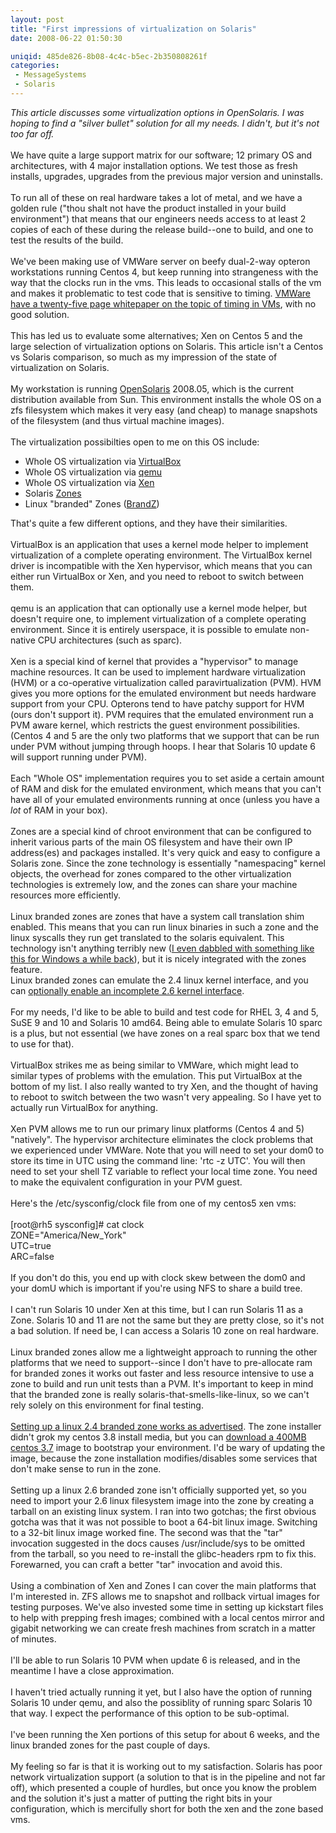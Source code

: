 ```yaml
---
layout: post
title: "First impressions of virtualization on Solaris"
date: 2008-06-22 01:50:30

uniqid: 485de826-8b08-4c4c-b5ec-2b350808261f
categories: 
 - MessageSystems
 - Solaris
---
```

<em>This article discusses some virtualization options in OpenSolaris.  I was hoping to find a "silver bullet" solution for all my needs.  I didn't, but it's not too far off.</em><br /><br />We have quite a large support matrix for our software; 12 primary OS and architectures, with 4 major installation options.  We test those as fresh installs, upgrades, upgrades from the previous major version and uninstalls.<br /><br />To run all of these on real hardware takes a lot of metal, and we have a golden rule ("thou shalt not have the product installed in your build environment") that means that our engineers needs access to at least 2 copies of each of these during the release build--one to build, and one to test the results of the build.<br /><br />We've been making use of VMWare server on beefy dual-2-way opteron workstations running Centos 4, but keep running into strangeness with the way that the clocks run in the vms.  This leads to occasional stalls of the vm and makes it problematic to test code that is sensitive to timing.  <a href="http://www.vmware.com/pdf/vmware_timekeeping.pdf">VMWare have a twenty-five page whitepaper on the topic of timing in VMs</a>, with no good solution.<br /><br />This has led us to evaluate some alternatives; Xen on Centos 5 and the large selection of virtualization options on Solaris.  This article isn't a Centos vs Solaris comparison, so much as my impression of the state of virtualization on Solaris.<br /><br />My workstation is running <a href="http://opensolaris.org/index.html">OpenSolaris</a> 2008.05, which is the current distribution available from Sun.  This environment installs the whole OS on a zfs filesystem which makes it very easy (and cheap) to manage snapshots of the filesystem (and thus virtual machine images).<br /><br />The virtualization possibilties open to me on this OS include:<br /><ul><li>Whole OS virtualization via <a href="http://www.virtualbox.org/">VirtualBox</a></li><li>Whole OS virtualization via <a href="http://bellard.org/qemu/">qemu</a><br /></li><li>Whole OS virtualization via <a href="http://opensolaris.org/os/community/xen/">Xen</a></li><li>Solaris <a href="http://www.sun.com/bigadmin/content/zones/">Zones</a></li><li>Linux "branded" Zones (<a href="http://opensolaris.org/os/community/brandz/">BrandZ</a>)<br /></li></ul>That's quite a few different options, and they have their similarities.<br /><br />VirtualBox is an application that uses a kernel mode helper to implement virtualization of a complete operating environment.  The VirtualBox kernel driver is incompatible with the Xen hypervisor, which means that you can either run VirtualBox or Xen, and you need to reboot to switch between them.<br /><br />qemu is an application that can optionally use a kernel mode helper, but doesn't require one, to implement virtualization of a complete operating environment.  Since it is entirely userspace, it is possible to emulate non-native CPU architectures (such as sparc).<br /><br />Xen is a special kind of kernel that provides a "hypervisor" to manage machine resources.  It can be used to implement hardware virtualization (HVM) or a co-operative virtualization called paravirtualization (PVM).  HVM gives you more options for the emulated environment but needs hardware support from your CPU.  Opterons tend to have patchy support for HVM (ours don't support it).  PVM requires that the emulated environment run a PVM aware kernel, which restricts the guest environment possibilities.  (Centos 4 and 5 are the only two platforms that we support that can be run under PVM without jumping through hoops.  I hear that Solaris 10 update 6 will support running under PVM).<br /><br />Each "Whole OS" implementation requires you to set aside a certain amount of RAM and disk for the emulated environment, which means that you can't have all of your emulated environments running at once (unless you have a *lot* of RAM in your box).<br /><br />Zones are a special kind of chroot environment that can be configured to inherit various parts of the main OS filesystem and have their own IP address(es) and packages installed.  It's very quick and easy to configure a Solaris zone.  Since the zone technology is essentially "namespacing" kernel objects, the overhead for zones compared to the other virtualization technologies is extremely low, and the zones can share your machine resources more efficiently.<br /><br />Linux branded zones are zones that have a system call translation shim enabled.  This means that you can run linux binaries in such a zone and the linux syscalls they run get translated to the solaris equivalent.  This technology isn't anything terribly new (<a href="/blog/2004/jan/linux-on-windows">I even dabbled with something like this for Windows a while back</a>), but it is nicely integrated with the zones feature.<br />Linux branded zones can emulate the 2.4 linux kernel interface, and you can <a href="http://opensolaris.org/os/community/brandz/todo/linux_2_6/">optionally enable an incomplete 2.6 kernel interface</a>.<br /><br />For my needs, I'd like to be able to build and test code for RHEL 3, 4 and 5, SuSE 9 and 10 and Solaris 10 amd64.  Being able to emulate Solaris 10 sparc is a plus, but not essential (we have zones on a real sparc box that we tend to use for that).<br /><br />VirtualBox strikes me as being similar to VMWare, which might lead to similar types of problems with the emulation.  This put VirtualBox at the bottom of my list.  I also really wanted to try Xen, and the thought of having to reboot to switch between the two wasn't very appealing.  So I have yet to actually run VirtualBox for anything.<br /><br />Xen PVM allows me to run our primary linux platforms (Centos 4 and 5) "natively".  The hypervisor architecture eliminates the clock problems that we experienced under VMWare.  Note that you will need to set your dom0 to store its time in UTC using the command line: 'rtc -z UTC'.  You will then need to set your shell TZ variable to reflect your local time zone.  You need to make the equivalent configuration in your PVM guest.<br /><br />Here's the /etc/sysconfig/clock file from one of my centos5 xen vms:<br /><br />[root@rh5 sysconfig]# cat clock <br />ZONE="America/New_York"<br />UTC=true<br />ARC=false<br /><br />If you don't do this, you end up with clock skew between the dom0 and your domU which is important if you're using NFS to share a build tree.<br /><br />I can't run Solaris 10 under Xen at this time, but I can run Solaris 11 as a Zone.  Solaris 10 and 11 are not the same but they are pretty close, so it's not a bad solution.  If need be, I can access a Solaris 10 zone on real hardware.<br /><br />Linux branded zones allow me a lightweight approach to running the other platforms that we need to support--since I don't have to pre-allocate ram for branded zones it works out faster and less resource intensive to use a zone to build and run unit tests than a PVM.  It's important to keep in mind that the branded zone is really solaris-that-smells-like-linux, so we can't rely solely on this environment for final testing.<br /><br /><a href="http://opensolaris.org/os/community/brandz/install/">Setting up a linux 2.4 branded zone works as advertised</a>.  The zone installer didn't grok my centos 3.8 install media, but you can <a href="http://opensolaris.org/os/community/brandz/downloads">download a 400MB centos 3.7</a> image to bootstrap your environment.  I'd be wary of updating the image, because the zone installation modifies/disables some services that don't make sense to run in the zone.<br /><br />Setting up a linux 2.6 branded zone isn't officially supported yet, so you need to import your 2.6 linux filesystem image into the zone by creating a tarball on an existing linux system.  I ran into two gotchas; the first obvious gotcha was that it was not possible to boot a 64-bit linux image.  Switching to a 32-bit linux image worked fine.  The second was that the "tar" invocation suggested in the docs causes /usr/include/sys to be omitted from the tarball, so you need to re-install the glibc-headers rpm to fix this.  Forewarned, you can craft a better "tar" invocation and avoid this.<br /><br />Using a combination of Xen and Zones I can cover the main platforms that I'm interested in.  ZFS allows me to snapshot and rollback virtual images for testing purposes.  We've also invested some time in setting up kickstart files to help with prepping fresh images; combined with a local centos mirror and gigabit networking we can create fresh machines from scratch in a matter of minutes.<br /><br />I'll be able to run Solaris 10 PVM when update 6 is released, and in the meantime I have a close approximation.<br /><br />I haven't tried actually running it yet, but I also have the option of running Solaris 10 under qemu, and also the possiblity of running sparc Solaris 10 that way.  I expect the performance of this option to be sub-optimal.<br /><br />I've been running the Xen portions of this setup for about 6 weeks, and the linux branded zones for the past couple of days.<br /><br />My feeling so far is that it is working out to my satisfaction.  Solaris has poor network virtualization support (a solution to that is in the pipeline and not far off), which presented a couple of hurdles, but once you know the problem and the solution it's just a matter of putting the right bits in your configuration, which is mercifully short for both the xen and the zone based vms.<br /><br /><br />